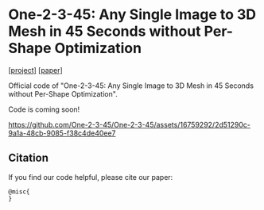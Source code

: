 # One-2-3-45: Any Single Image to 3D Mesh in 45 Seconds without Per-Shape Optimization
 [\[project\]](one-2-3-45.com) [\[paper\]]()  

Official code of "One-2-3-45: Any Single Image to 3D Mesh in 45 Seconds without Per-Shape Optimization".

Code is coming soon!



https://github.com/One-2-3-45/One-2-3-45/assets/16759292/2d51290c-9a1a-48cb-9085-f38c4de40ee7



## Citation

If you find our code helpful, please cite our paper:

```
@misc{
}
```

